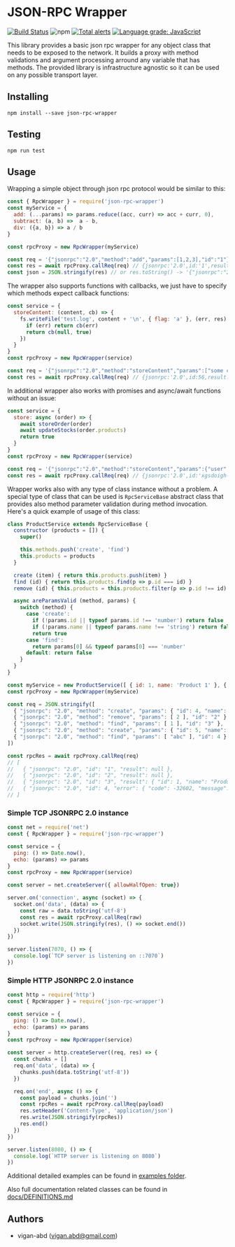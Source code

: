 # JSON-RPC Wrapper

[![Build Status](https://travis-ci.org/vigan-abd/json-rpc-wrapper.svg?branch=master)](https://travis-ci.org/vigan-abd/json-rpc-wrapper)
![npm](https://img.shields.io/npm/v/json-rpc-wrapper)
[![Total alerts](https://img.shields.io/lgtm/alerts/g/vigan-abd/json-rpc-wrapper.svg?logo=lgtm&logoWidth=18)](https://lgtm.com/projects/g/vigan-abd/json-rpc-wrapper/alerts/)
[![Language grade: JavaScript](https://img.shields.io/lgtm/grade/javascript/g/vigan-abd/json-rpc-wrapper.svg?logo=lgtm&logoWidth=18)](https://lgtm.com/projects/g/vigan-abd/json-rpc-wrapper/context:javascript)


This library provides a basic json rpc wrapper for any object class that needs to be exposed to the network. It builds a proxy with method validations and argument processing arround any variable that has methods. The provided library is infrastructure agnostic so it can be used on any possible transport layer.


## Installing
```console
npm install --save json-rpc-wrapper
```

## Testing
```console
npm run test
```

## Usage

Wrapping a simple object through json rpc protocol would be similar to this:
```javascript
const { RpcWrapper } = require('json-rpc-wrapper')
const myService = {
  add: (...params) => params.reduce((acc, curr) => acc + curr, 0),
  subtract: (a, b) =>  a - b,
  div: ({a, b}) => a / b
}

const rpcProxy = new RpcWrapper(myService)

const req = '{"jsonrpc":"2.0","method":"add","params":[1,2,3],"id":"1"}' // data received through some protocol
const res = await rpcProxy.callReq(req) // {jsonrpc:'2.0',id:'1',result:6}
const json = JSON.stringify(res) // or res.toString() -> '{"jsonrpc":"2.0","id":"1","result":6}'
```

The wrapper also supports functions with callbacks, we just have to specify which methods expect callback functions:
```javascript
const service = {
  storeContent: (content, cb) => {
    fs.writeFile('test.log', content + '\n', { flag: 'a' }, (err, res) => {
      if (err) return cb(err)
      return cb(null, true)
    })
  }
}
const rpcProxy = new RpcWrapper(service)

const req = '{"jsonrpc":"2.0","method":"storeContent","params":["some content"],"id":56}'
const res = await rpcProxy.callReq(req) // {jsonrpc:'2.0',id:56,result:true}
```

In additional wrapper also works with promises and async/await functions without an issue:
```javascript
const service = {
  store: async (order) => {
    await storeOrder(order)
    await updateStocks(order.products)
    return true
  }
}
const rpcProxy = new RpcWrapper(service)

const req = '{"jsonrpc":"2.0","method":"storeContent","params":{"user":1,"products":[{"id":1,"name":"p1"},{"id":2,"name":"p2"}]},"id":"xgsdoigh-dsgh-sdgjlsgj"}'
const res = await rpcProxy.callReq(req) // {jsonrpc:'2.0',id:'xgsdoigh-dsgh-sdgjlsgj',result:true}
```

Wrapper works also with any type of class instance without a problem. A special type of class that can be used is `RpcServiceBase` abstract class that provides also method parameter validation during method invocation. Here's a quick example of usage of this class:
```javascript
class ProductService extends RpcServiceBase {
  constructor (products = []) {
    super()

    this.methods.push('create', 'find')
    this.products = products
  }

  create (item) { return this.products.push(item) }
  find (id) { return this.products.find(p => p.id === id) }
  remove (id) { this.products = this.products.filter(p => p.id !== id) }

  async areParamsValid (method, params) {
    switch (method) {
      case 'create':
        if (!params.id || typeof params.id !== 'number') return false
        if (!params.name || typeof params.name !== 'string') return false
        return true
      case 'find':
        return params[0] && typeof params[0] === 'number'
      default: return false
    }
  }
}

const myService = new ProductService([ { id: 1, name: 'Product 1' }, { id: 2, name: 'Product 2' } ])
const rpcProxy = new RpcWrapper(myService)

const req = JSON.stringify([
  { "jsonrpc": "2.0", "method": "create", "params": { "id": 4, "name": "Product 4" }, "id": "1" },
  { "jsonrpc": "2.0", "method": "remove", "params": [ 2 ], "id": "2" },
  { "jsonrpc": "2.0", "method": "find", "params": [ 1 ], "id": "3" },
  { "jsonrpc": "2.0", "method": "create", "params": { "id": 5, "name": "Product 4" } },
  { "jsonrpc": "2.0", "method": "find", "params": [ "abc" ], "id": 4 }
])

const rpcRes = await rpcProxy.callReq(req)
// [
//   { "jsonrpc": "2.0", "id": "1", "result": null },
//   { "jsonrpc": "2.0", "id": "2", "result": null },
//   { "jsonrpc": "2.0", "id": "3", "result": { "id": 1, "name": "Product 1" } },
//   { "jsonrpc": "2.0", "id": 4, "error": { "code": -32602, "message": "Invalid params" } }
// ]
```

### Simple TCP JSONRPC 2.0 instance
```javascript
const net = require('net')
const { RpcWrapper } = require('json-rpc-wrapper')

const service = {
  ping: () => Date.now(),
  echo: (params) => params
}
const rpcProxy = new RpcWrapper(service)

const server = net.createServer({ allowHalfOpen: true})

server.on('connection', async (socket) => {
  socket.on('data', (data) => {
    const raw = data.toString('utf-8')
    const res = await rpcProxy.callReq(raw)
    socket.write(JSON.stringify(res), () => socket.end())
  })
})

server.listen(7070, () => {
  console.log(`TCP server is listening on ::7070`)
})

```

### Simple HTTP JSONRPC 2.0 instance
```javascript
const http = require('http')
const { RpcWrapper } = require('json-rpc-wrapper')

const service = {
  ping: () => Date.now(),
  echo: (params) => params
}
const rpcProxy = new RpcWrapper(service)

const server = http.createServer((req, res) => {
  const chunks = []
  req.on('data', (data) => {
    chunks.push(data.toString('utf-8'))
  })

  req.on('end', async () => {
    const payload = chunks.join('')
    const rpcRes = await rpcProxy.callReq(payload)
    res.setHeader('Content-Type', 'application/json')
    res.write(JSON.stringify(rpcRes))
    res.end()
  })
})

server.listen(8080, () => {
  console.log(`HTTP server is listening on 8080`)
})

```

Additional detailed examples can be found in [examples folder](./examples).

Also full documentation related classes can be found in [docs/DEFINITIONS.md](./docs/DEFINITIONS.md)

## Authors
- vigan-abd (vigan.abd@gmail.com)
